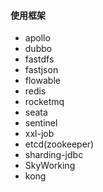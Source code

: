 #### 使用框架
- apollo
- dubbo
- fastdfs
- fastjson
- flowable
- redis
- rocketmq
- seata
- sentinel
- xxl-job
- etcd(zookeeper)
- sharding-jdbc
- SkyWorking
- kong
